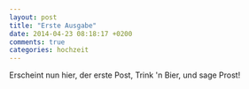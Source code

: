 ```yaml
---
layout: post
title: "Erste Ausgabe"
date: 2014-04-23 08:18:17 +0200
comments: true
categories: hochzeit
---
```


Erscheint nun hier,
der erste Post,
Trink 'n Bier,
und sage Prost!